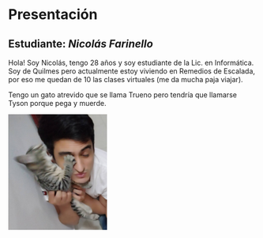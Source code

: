 # Presentación

## Estudiante: _Nicolás Farinello_

Hola! Soy Nicolás, tengo 28 años y soy estudiante de la Lic. en Informática. 
Soy de Quilmes pero actualmente estoy viviendo en Remedios de Escalada, por eso me quedan de 10 las clases virtuales (me da mucha paja viajar).

Tengo un gato atrevido que se llama Trueno pero tendría que llamarse Tyson porque pega y muerde.

<img src="IMG_20201105_224819.jpg" alt="drawing" width="200"/>
